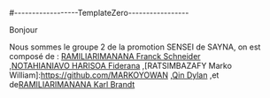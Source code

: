 #------------------TemplateZero-----------------

Bonjour

Nous sommes le groupe 2 de la promotion SENSEI de SAYNA, on est composé de :
 [RAMILIARIMANANA Franck Schneider](https://github.com/schneider2100)      
 ,[NOTAHIANIAVO HARISOA Fiderana](https://github.com/fiderana)
 ,[RATSIMBAZAFY Marko William]:https://github.com/MARKOYOWAN
 ,[Qin Dylan](https://github.com/Tour-dev-maker)
 ,et de[RAMILIARIMANANA Karl Brandt](https://github.com/KarlBrandt)
